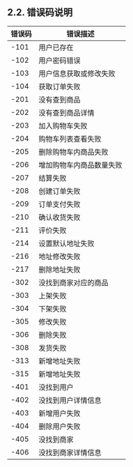 ## 2.2. 错误码说明
| 错误码  | 错误描述         |
|------|--------------|
| -101 | 用户已存在        |
| -102 | 用户密码错误       |
| -103 | 用户信息获取或修改失败  |
| -104 | 获取订单失败       |
| -201 | 没有查到商品       |
| -202 | 没有查到商品详情     |
| -203 | 加入购物车失败      |
| -204 | 购物车列表查看失败    |
| -205 | 删除购物车内商品失败   |
| -206 | 增加购物车内商品数量失败 |
| -207 | 结算失败         |
| -208 | 创建订单失败       |
| -209 | 订单支付失败       |
| -210 | 确认收货失败       |
| -211 | 评价失败         |
| -214 | 设置默认地址失败     |
| -216 | 地址修改失败       |
| -217 | 删除地址失败       |
| -302 | 没找到商家对应的商品   |
| -303 | 上架失败         |
| -304 | 下架失败         |
| -305 | 修改失败         |
| -306 | 删除失败         |
| -308 | 发货失败         |
| -313 | 新增地址失败       |
| -315 | 新增地址失败       |
| -401 | 没找到用户        |
| -402 | 没找到用户详情信息    |
| -403 | 新增用户失败       |
| -404 | 删除用户失败       |
| -405 | 没找到商家        |
| -406 | 没找到商家详情信息    |